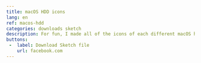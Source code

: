 ```yaml
---
title: macOS HDD icons
lang: en
ref: macos-hdd
categories: downloads sketch
description: For fun, I made all of the icons of each different macOS hard drives in vector. If you like it, don't hesitate to share! For commercial use, just ask me!
buttons:
 -  label: Download Sketch file
    url: facebook.com
---
```

